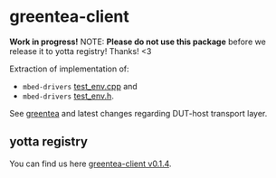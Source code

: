 # greentea-client

**Work in progress!**
NOTE: **Please do not use this package** before we release it to yotta registry! Thanks! <3

Extraction of implementation of:
* ```mbed-drivers``` [test_env.cpp](https://github.com/PrzemekWirkus/mbed-drivers/blob/master/source/test_env.cpp) and
* ```mbed-drivers``` [test_env.h](https://github.com/PrzemekWirkus/mbed-drivers/blob/master/mbed-drivers/test_env.h).

See [greentea](https://github.com/ARMmbed/mbed-drivers/pull/149) and latest changes regarding DUT-host transport layer.

## yotta registry
You can find us here [greentea-client v0.1.4](https://yotta.mbed.com/#/module/greentea-client/0.1.8).
